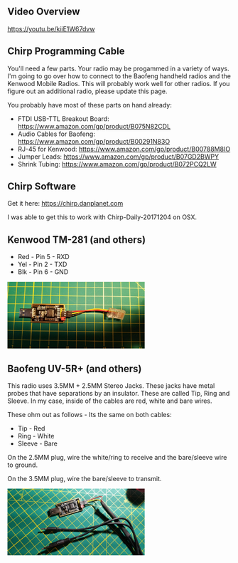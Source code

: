## Video Overview

https://youtu.be/kiiE1W67dvw

## Chirp Programming Cable

You'll need a few parts.  Your radio may be progammed in a variety of ways.  I'm going 
to go over how to connect to the Baofeng handheld radios and the Kenwood Mobile Radios.
This will probably work well for other radios.  If you figure out an additional radio, 
please update this page.

You probably have most of these parts on hand already:

* FTDI USB-TTL Breakout Board:  https://www.amazon.com/gp/product/B075N82CDL
* Audio Cables for Baofeng: https://www.amazon.com/gp/product/B00291N83O
* RJ-45 for Kenwood: https://www.amazon.com/gp/product/B00788M8IO
* Jumper Leads: https://www.amazon.com/gp/product/B07GD2BWPY
* Shrink Tubing: https://www.amazon.com/gp/product/B072PCQ2LW

## Chirp Software

Get it here:  https://chirp.danplanet.com

I was able to get this to work with Chirp-Daily-20171204 on OSX.

## Kenwood TM-281 (and others)

* Red - Pin 5 - RXD
* Yel - Pin 2 - TXD
* Blk - Pin 6 - GND

<img height="150" alt="Kenwood Cable" src="https://github.com/TemporarilyOffline/RadioProgrammingCable/blob/master/Kenwood Cable.jpg">   

## Baofeng UV-5R+ (and others)

This radio uses 3.5MM + 2.5MM Stereo Jacks.  These jacks have metal probes that have separations by an insulator.  These are called Tip, Ring and Sleeve.  In my case, inside of the cables are red, white and bare wires.

These ohm out as follows - Its the same on both cables:

* Tip - Red
* Ring - White
* Sleeve - Bare

On the 2.5MM plug, wire the white/ring to receive and the bare/sleeve wire to ground.

On the 3.5MM plug, wire the bare/sleeve to transmit.

<img height="150" alt="Baofeng Cable" src="https://github.com/TemporarilyOffline/RadioProgrammingCable/blob/master/Baofeng Cable.jpg">   



